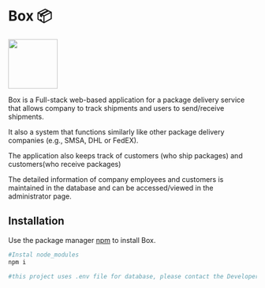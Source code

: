 # Box 📦 

<img src="https://media.giphy.com/media/4YIdN9xbtuz46cFnIN/giphy.gif" width="100" height="100">

Box is a Full-stack web-based application for a package delivery service that allows company to track shipments and users to send/receive shipments. 

It also a system that functions similarly like other package delivery companies (e.g., SMSA, DHL or FedEX). 

The application also keeps track of customers (who ship packages) and customers(who receive packages)

The detailed information of company employees and customers is maintained in the database and can be accessed/viewed in the administrator page.

## Installation

Use the package manager [npm](https://pip.pypa.io/en/stable/) to install Box.

```bash
#Instal node_modules
npm i 

#this project uses .env file for database, please contact the Developer for authorization

